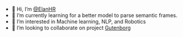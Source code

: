- 👋 Hi, I’m [@ElanHR](https://www.wikidata.org/wiki/User:ElanHR)
- 🌱 I’m currently learning for a better model to parse semantic frames.
- 👀 I’m interested in Machine learning, NLP, and Robotics
- 💞️ I’m looking to collaborate on project [Gutenborg](https://github.com/ElanHR/gutenborg)
<!--- - 📫 How to reach me: --->

<!---
ElanHR/ElanHR is a ✨ special ✨ repository because its `README.md` (this file) appears on your GitHub profile.
You can click the Preview link to take a look at your changes.
--->
